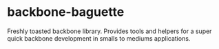 backbone-baguette
=================

Freshly toasted backbone library. Provides tools and helpers for a super quick backbone development in smalls to mediums applications.